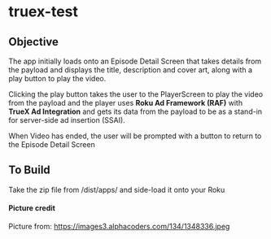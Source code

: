 # truex-test

## Objective
The app initially loads onto an Episode Detail Screen that takes details from the payload and displays the title, description and cover art, along with a play button to play the video.

Clicking the play button takes the user to the PlayerScreen to play the video from the payload and the player uses **Roku Ad Framework (RAF)** with **TrueX Ad Integration** and gets its data from the payload to be as a stand-in for server-side ad insertion (SSAI).  

When Video has ended, the user will be prompted with a button to return to the Episode Detail Screen

## To Build
Take the zip file from /dist/apps/ and side-load it onto your Roku



#### Picture credit
Picture from: https://images3.alphacoders.com/134/1348336.jpeg
